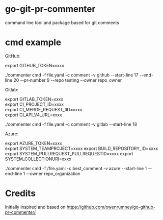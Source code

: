 # go-git-pr-commenter

command line tool and package based for git comments

# cmd example  

GitHub: 

export GITHUB_TOKEN=xxxx

./commenter cmd -f file.yaml -c comment -v github --start-line 17 --end-line 20 --pr-number 9 --repo testing --owner repo_owner  

Gitlab:  

export GITLAB_TOKEN=xxxx  
export CI_PROJECT_ID=xxxx  
export CI_MERGE_REQUEST_IID=xxxx  
export CI_API_V4_URL=xxxx  
  
./commenter cmd -f file.yaml -c comment -v gitlab --start-line 18  

Azure:

export AZURE_TOKEN=xxxx  
export SYSTEM_TEAMPROJECT=xxxx
export BUILD_REPOSITORY_ID=xxxx
export SYSTEM_PULLREQUEST_PULLREQUESTID=xxxx
export SYSTEM_COLLECTIONURI=xxxx

./commenter cmd -f /file.yaml -c best_comment -v azure --start-line 1 --end-line 1  --owner repo_organization

# Credits

Initially inspired and based on https://github.com/owenrumney/go-github-pr-commenter/ 
